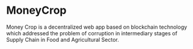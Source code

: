 # MoneyCrop
Money Crop is a decentralized web app based on blockchain technology which addressed the problem of corruption in intermediary stages of Supply Chain in Food and Agricultural Sector.
